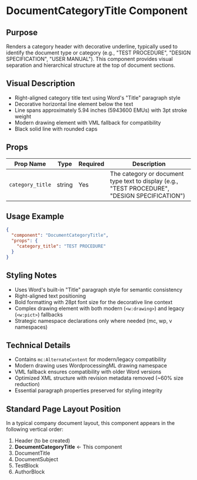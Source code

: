 # DocumentCategoryTitle Component

## Purpose

Renders a category header with decorative underline, typically used to identify the document type or category (e.g., "TEST PROCEDURE", "DESIGN SPECIFICATION", "USER MANUAL"). This component provides visual separation and hierarchical structure at the top of document sections.

## Visual Description

- Right-aligned category title text using Word's "Title" paragraph style
- Decorative horizontal line element below the text
- Line spans approximately 5.94 inches (5943600 EMUs) with 3pt stroke weight
- Modern drawing element with VML fallback for compatibility
- Black solid line with rounded caps

## Props

| Prop Name | Type | Required | Description |
|-----------|------|----------|-------------|
| `category_title` | string | Yes | The category or document type text to display (e.g., "TEST PROCEDURE", "DESIGN SPECIFICATION") |

## Usage Example

```json
{
  "component": "DocumentCategoryTitle",
  "props": {
    "category_title": "TEST PROCEDURE"
  }
}
```

## Styling Notes

- Uses Word's built-in "Title" paragraph style for semantic consistency
- Right-aligned text positioning
- Bold formatting with 28pt font size for the decorative line context
- Complex drawing element with both modern (`<w:drawing>`) and legacy (`<w:pict>`) fallbacks
- Strategic namespace declarations only where needed (mc, wp, v namespaces)

## Technical Details

- Contains `mc:AlternateContent` for modern/legacy compatibility
- Modern drawing uses WordprocessingML drawing namespace
- VML fallback ensures compatibility with older Word versions
- Optimized XML structure with revision metadata removed (~60% size reduction)
- Essential paragraph properties preserved for styling integrity

## Standard Page Layout Position

In a typical company document layout, this component appears in the following vertical order:
1. Header (to be created)
2. **DocumentCategoryTitle** ← This component
3. DocumentTitle
4. DocumentSubject
5. TestBlock
6. AuthorBlock